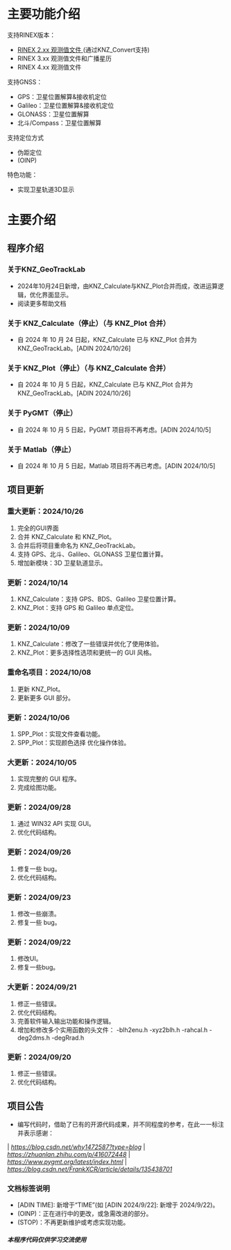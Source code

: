 # **主要功能介绍**

支持RINEX版本：
* [RINEX 2.xx 观测值文件 ](https://github.com/KenanZhu111/KNZ_Convert)(通过KNZ_Convert支持)
* RINEX 3.xx 观测值文件和广播星历 
* RINEX 4.xx 观测值文件 

支持GNSS：
* GPS：卫星位置解算&接收机定位
* Galileo：卫星位置解算&接收机定位
* GLONASS：卫星位置解算
* 北斗/Compass：卫星位置解算

支持定位方式
* 伪距定位
* (OINP)

特色功能：
* 实现卫星轨道3D显示

# 主要介绍
## 程序介绍
### 关于KNZ_GeoTrackLab
* 2024年10月24日新增，由KNZ_Calculate与KNZ_Plot合并而成，改进运算逻辑，优化界面显示。
* 阅读更多帮助文档
### 关于 KNZ_Calculate（停止）（与 KNZ_Plot 合并）
* 自 2024 年 10 月 24 日起，KNZ_Calculate 已与 KNZ_Plot 合并为 KNZ_GeoTrackLab。[ADIN 2024/10/26]
### 关于 KNZ_Plot（停止）（与 KNZ_Calculate 合并）
* 自 2024 年 10 月 5 日起，KNZ_Calculate 已与 KNZ_Plot 合并为 KNZ_GeoTrackLab。[ADIN 2024/10/26]
### 关于 PyGMT（停止）
* 自 2024 年 10 月 5 日起，PyGMT 项目将不再考虑。[ADIN 2024/10/5]
### 关于 Matlab（停止）
* 自 2024 年 10 月 5 日起，Matlab 项目将不再已考虑。[ADIN 2024/10/5]

## 项目更新

### 重大更新：2024/10/26
1. 完全的GUI界面
2. 合并 KNZ_Calculate 和 KNZ_Plot。
3. 合并后将项目重命名为 KNZ_GeoTrackLab。
4. 支持 GPS、北斗、Galileo、GLONASS 卫星位置计算。
5. 增加新模块：3D 卫星轨道显示。

### 更新：2024/10/14
1. KNZ_Calculate：支持 GPS、BDS、Galileo 卫星位置计算。
2. KNZ_Plot：支持 GPS 和 Galileo 单点定位。

### 更新：2024/10/09
1. KNZ_Calculate：修改了一些错误并优化了使用体验。
2. KNZ_Plot：更多选择性选项和更统一的 GUI 风格。

### 重命名项目：2024/10/08
1. 更新 KNZ_Plot。
2. 更新更多 GUI 部分。

### 更新：2024/10/06
1. SPP_Plot：实现文件查看功能。
2. SPP_Plot：实现颜色选择 优化操作体验。

### 大更新：2024/10/05
1. 实现完整的 GUI 程序。
2. 完成绘图功能。

### 更新：2024/09/28
1. 通过 WIN32 API 实现 GUI。
2. 优化代码结构。

### 更新：2024/09/26
1. 修复一些 bug。
2. 优化代码结构。

### 更新：2024/09/23
1. 修改一些崩溃。
2. 修复一些 bug。

### 更新：2024/09/22
1. 修改UI。
2. 修复一些bug。

### 大更新：2024/09/21
1. 修正一些错误。
2. 优化代码结构。
3. 完善软件输入输出功能和操作逻辑。
4. 增加和修改多个实用函数的头文件：
-blh2enu.h
-xyz2blh.h
-rahcal.h
-deg2dms.h
-degRrad.h

### 更新：2024/09/20
1. 修正一些错误。
2. 优化代码结构。

## 项目公告
* 编写代码时，借助了已有的开源代码成果，并不同程度的参考，在此一一标注并表示感谢：

| *https://blog.csdn.net/why1472587?type=blog*
| *https://zhuanlan.zhihu.com/p/416072448*
| *https://www.pygmt.org/latest/index.html*
| *https://blog.csdn.net/FrankXCR/article/details/135438701*

### 文档标签说明
* [ADIN TIME]: 新增于“TIME”(如 [ADIN 2024/9/22]: 新增于 2024/9/22)。
* (OINP)：正在进行中的更改，或急需改进的部分。
* (STOP)：不再更新维护或考虑实现功能。

#### *本程序代码仅供学习交流使用* ####
